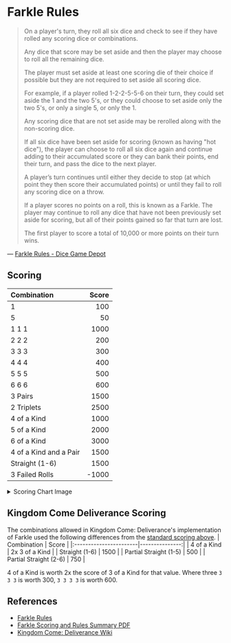 # Farkle Rules

> On a player's turn, they roll all six dice and check to see if they have rolled any scoring dice or combinations. 
>
> Any dice that score may be set aside and then the player may choose to roll all the remaining dice. 
>
> The player must set aside at least one scoring die of their choice if possible but they are not required to set aside all scoring dice.
> 
> For example, if a player rolled 1-2-2-5-5-6 on their turn, they could set aside the 1 and the two 5's, 
> or they could choose to set aside only the two 5's, or only a single 5, or only the 1.
>
> Any scoring dice that are not set aside may be rerolled along with the non-scoring dice.
> 
> If all six dice have been set aside for scoring (known as having "hot dice"), 
> the player can choose to roll all six dice again and continue adding to their accumulated score 
> or they can bank their points, end their turn, and pass the dice to the next player.
> 
> A player’s turn continues until either they decide to stop (at which point they then score their accumulated points) 
> or until they fail to roll any scoring dice on a throw.
> 
> If a player scores no points on a roll, this is known as a Farkle. The player may continue to roll any dice that have not 
> been previously set aside for scoring, but all of their points gained so far that turn are lost.
> 
> The first player to score a total of 10,000 or more points on their turn wins.

— [Farkle Rules - Dice Game Depot](https://www.dicegamedepot.com/farkle-rules/)

## Scoring

| Combination            | Score |
|:-----------------------|------:|
| 1                      |   100 |
| 5                      |    50 |
| 1 1 1                  |  1000 |
| 2 2 2                  |   200 |
| 3 3 3                  |   300 |
| 4 4 4                  |   400 |
| 5 5 5                  |   500 |
| 6 6 6                  |   600 |
| 3 Pairs                |  1500 |
| 2 Triplets             |  2500 |
| 4 of a Kind            |  1000 |
| 5 of a Kind            |  2000 |
| 6 of a Kind            |  3000 |
| 4 of a Kind and a Pair |  1500 |
| Straight (1-6)         |  1500 |
| 3 Failed Rolls         | -1000 |

<details>

<summary>Scoring Chart Image</summary>

![Scoring Chart](https://cdn11.bigcommerce.com/s-70184/product_images/uploaded_images/farkle-scoring-chart.jpg)

</details>

## Kingdom Come Deliverance Scoring

The combinations allowed in Kingdom Come: Deliverance's implementation of Farkle used the following differences from the [standard scoring above](#scoring).
| Combination            | Score          |
|:-----------------------|---------------:|
| 4 of a Kind            | 2x 3 of a Kind |
| Straight (1-6)         |           1500 |
| Partial Straight (1-5) |            500 |
| Partial Straight (2-6) |            750 |

4 of a Kind is worth 2x the score of 3 of a Kind for that value. Where three `3 3 3` is worth 300, `3 3 3 3` is worth 600.

## References

- [Farkle Rules](https://www.dicegamedepot.com/farkle-rules/)
- [Farkle Scoring and Rules Summary PDF](https://www.dicegamedepot.com/content/pdf/farkle-scoring-rules-dicegamedepot.pdf)
- [Kingdom Come: Deliverance Wiki](https://kingdom-come-deliverance.fandom.com/wiki/Dice#Types_of_Dice)